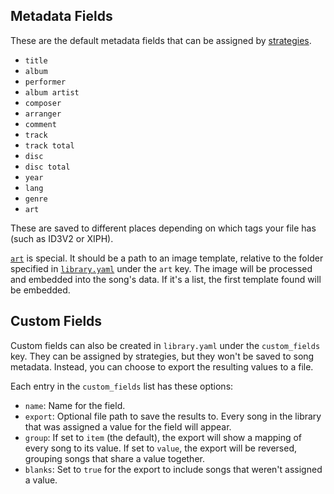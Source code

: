 ## Metadata Fields
These are the default metadata fields that can be assigned by [strategies](strategies.md).
* `title`
* `album`
* `performer`
* `album artist`
* `composer`
* `arranger`
* `comment`
* `track`
* `track total`
* `disc`
* `disc total`
* `year`
* `lang`
* `genre`
* `art`

These are saved to different places depending on which tags your file has (such as ID3V2 or XIPH).

[`art`](art.md) is special. It should be a path to an image template, relative to the folder specified in [`library.yaml`](library.md) under the `art` key. The image will be processed and embedded into the song's data. If it's a list, the first template found will be embedded.

## Custom Fields

Custom fields can also be created in `library.yaml` under the `custom_fields` key. They can be assigned by strategies, but they won't be saved to song metadata. Instead, you can choose to export the resulting values to a file.

Each entry in the `custom_fields` list has these options:
* `name`: Name for the field.
* `export`: Optional file path to save the results to. Every song in the library that was assigned a value for the field will appear.
* `group`: If set to `item` (the default), the export will show a mapping of every song to its value. If set to `value`, the export will be reversed, grouping songs that share a value together.
* `blanks`: Set to `true` for the export to include songs that weren't assigned a value.
